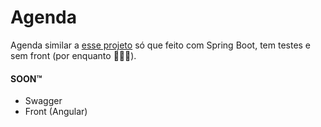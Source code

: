 # Agenda

Agenda similar a [esse projeto](https://github.com/raulalvesre/agenda-aspnetcore-angular) só que feito com Spring Boot, tem testes e sem front (por enquanto 🤫🙅‍♂).

#### SOON™
* Swagger
* Front (Angular)
